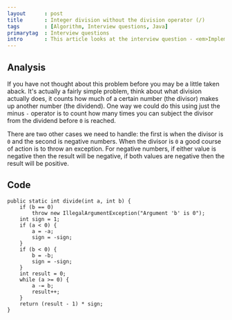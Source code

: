 ```yaml
---
layout      : post
title       : Integer division without the division operator (/)
tags        : [Algorithm, Interview questions, Java]
primarytag  : Interview questions
intro       : This article looks at the interview question - <em>Implement a function that performs integer division on two integers without the use of the division <code>/</code> operator. For example for the input of <code>10</code> and <code>4</code> should result in the output of <code>2</code>.</em>
---
```


## Analysis

If you have not thought about this problem before you may be a little taken aback. It's actually a fairly simple problem, think about what division actually does, it counts how much of a certain number (the divisor) makes up another number (the dividend). One way we could do this using just the minus `-` operator is to count how many times you can subject the divisor from the dividend before `0` is reached.

There are two other cases we need to handle: the first is when the divisor is `0` and the second is negative numbers. When the divisor is `0` a good course of action is to throw an exception. For negative numbers, if either value is negative then the result will be negative, if both values are negative then the result will be positive.



## Code

<!--prettify lang=java-->
    public static int divide(int a, int b) {
        if (b == 0)
            throw new IllegalArgumentException("Argument 'b' is 0");
        int sign = 1;
        if (a < 0) {
            a = -a;
            sign = -sign;
        }
        if (b < 0) {
            b = -b;
            sign = -sign;
        }
        int result = 0;
        while (a >= 0) {
            a -= b;
            result++;
        }
        return (result - 1) * sign;
    }